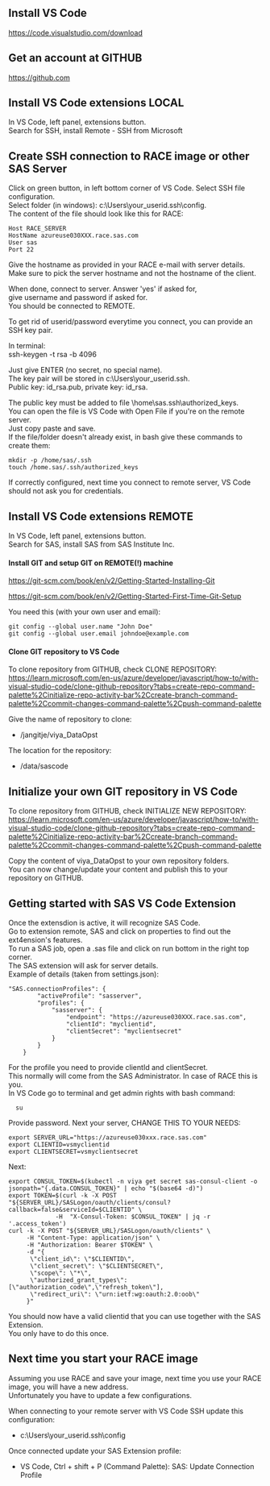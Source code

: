 


## Install VS Code
  https://code.visualstudio.com/download

  
## Get an account at GITHUB
  https://github.com


## Install VS Code extensions LOCAL 
  In VS Code, left panel, extensions button.  
  Search for SSH, install Remote - SSH from Microsoft  

## Create SSH connection to RACE image or other SAS Server
  Click on green button, in left bottom corner of VS Code.
  Select SSH file configuration.  
  Select folder (in windows): c:\Users\your_userid\.ssh\config.  
  The content of the file should look like this for RACE:

    Host RACE_SERVER  
    HostName azureuse030XXX.race.sas.com
    User sas
    Port 22

Give the hostname as provided in your RACE e-mail with server details.  
Make sure to pick the server hostname and not the hostname of the client.

When done, connect to server. Answer 'yes' if asked for,  
give username and password if asked for.  
You should be connected to REMOTE.  
  
To get rid of userid/password everytime you connect, you can provide an SSH key pair.

In terminal:  
    ssh-keygen -t rsa -b 4096

Just give ENTER (no secret, no special name).  
The key pair will be stored in c:\Users\your_userid\.ssh.  
Public key: id_rsa.pub, private key: id_rsa.

The public key must be added to file  \home\sas\.ssh\authorized_keys.  
You can open the file is VS Code with Open File if you're on the remote server.  
Just copy paste and save.  
If the file/folder doesn't already exist, in bash give these commands to create them:

    mkdir -p /home/sas/.ssh
    touch /home.sas/.ssh/authorized_keys 

If correctly configured, next time you connect to remote server, VS Code should not ask you for credentials.

## Install VS Code extensions REMOTE
In VS Code, left panel, extensions button.  
Search for SAS, install SAS from SAS Institute Inc.


#### Install GIT and setup GIT on REMOTE(!) machine
https://git-scm.com/book/en/v2/Getting-Started-Installing-Git

https://git-scm.com/book/en/v2/Getting-Started-First-Time-Git-Setup

You need this (with your own user and email):  

    git config --global user.name "John Doe"
    git config --global user.email johndoe@example.com

#### Clone GIT repository to VS Code
To clone repository from GITHUB, check CLONE REPOSITORY:  
https://learn.microsoft.com/en-us/azure/developer/javascript/how-to/with-visual-studio-code/clone-github-repository?tabs=create-repo-command-palette%2Cinitialize-repo-activity-bar%2Ccreate-branch-command-palette%2Ccommit-changes-command-palette%2Cpush-command-palette

Give the name of repository to clone: 
* /jangitje/viya_DataOpst
  
The location for the repository: 
* /data/sascode

## Initialize your own GIT repository in VS Code
To clone repository from GITHUB, check INITIALIZE NEW REPOSITORY:  
https://learn.microsoft.com/en-us/azure/developer/javascript/how-to/with-visual-studio-code/clone-github-repository?tabs=create-repo-command-palette%2Cinitialize-repo-activity-bar%2Ccreate-branch-command-palette%2Ccommit-changes-command-palette%2Cpush-command-palette

Copy the content of viya_DataOpst to your own repository folders.  
You can now change/update your content and publish this to your repository on GITHUB.  
  

## Getting started with SAS VS Code Extension
Once the extensdion is active, it will recognize SAS Code.  
Go to extension remote, SAS and click on properties to find out the ext4ension's features.  
To run a SAS job, open a .sas file and click on run bottom in the right top corner.  
The SAS extension will ask for server details.  
Example of details (taken from settings.json):

    "SAS.connectionProfiles": {
            "activeProfile": "sasserver",
            "profiles": {
                "sasserver": {
                    "endpoint": "https://azureuse030XXX.race.sas.com",
                    "clientId": "myclientid",
                    "clientSecret": "myclientsecret"
                }
            }
        }
For the profile you need to provide clientId and clientSecret.  
This normally will come from the SAS Administrator. In case of RACE this is you.  
In VS Code go to terminal and get admin rights with bash command: 
```
  su
```
Provide password.
Next your server, CHANGE THIS TO YOUR NEEDS:
```
export SERVER_URL="https://azureuse030xxx.race.sas.com"
export CLIENTID=vsmyclientid
export CLIENTSECRET=vsmyclientsecret

```

Next:
```
export CONSUL_TOKEN=$(kubectl -n viya get secret sas-consul-client -o jsonpath="{.data.CONSUL_TOKEN}" | echo "$(base64 -d)")
export TOKEN=$(curl -k -X POST "${SERVER_URL}/SASLogon/oauth/clients/consul?callback=false&serviceId=$CLIENTID" \
             -H  "X-Consul-Token: $CONSUL_TOKEN" | jq -r '.access_token')
curl -k -X POST "${SERVER_URL}/SASLogon/oauth/clients" \
     -H "Content-Type: application/json" \
     -H "Authorization: Bearer $TOKEN" \
     -d "{
      \"client_id\": \"$CLIENTID\", 
      \"client_secret\": \"$CLIENTSECRET\",
      \"scope\": \"*\",
      \"authorized_grant_types\": [\"authorization_code\",\"refresh_token\"],
      \"redirect_uri\": \"urn:ietf:wg:oauth:2.0:oob\"
     }"

```
You should now have a valid clientid that you can use together with the SAS Extension.  
You only have to do this once.


## Next time you start your RACE image
Assuming you use RACE and save your image, next time you use your RACE image, you will have a new address.  
Unfortunately you have to update a few configurations.

When connecting to your remote server with VS Code SSH update this configuration:  
-   c:\Users\your_userid\.ssh\config  

Once connected update your SAS Extension profile:
-   VS Code, Ctrl + shift + P (Command Palette): SAS: Update Connection Profile










